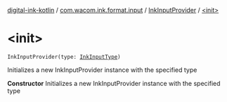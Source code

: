 [digital-ink-kotlin](../../index.md) / [com.wacom.ink.format.input](../index.md) / [InkInputProvider](index.md) / [&lt;init&gt;](./-init-.md)

# &lt;init&gt;

`InkInputProvider(type: `[`InkInputType`](../../com.wacom.ink.format.enums/-ink-input-type/index.md)`)`

Initializes a new InkInputProvider instance with the specified type

**Constructor**
Initializes a new InkInputProvider instance with the specified type

